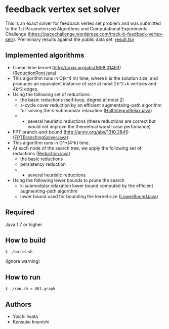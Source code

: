 # feedback vertex set solver

This is an exact solver for feedback vertex set problem and was submitted to the 1st Parameterized Algorithms and Computational Experiments Challenge (<https://pacechallenge.wordpress.com/track-b-feedback-vertex-set/>).
Preliminary results against the public data set: [result.tsv](result.tsv)

## Implemented algorithms
 * Linear-time kernel (http://arxiv.org/abs/1608.01463) ([ReductionRoot.java](src/ReductionRoot.java))
  * This algorithm runs in O(k^4 m) time, where k is the solution size, and produces an equivalent instance of size at most 2k^2+k vertices and 4k^2 edges.
  * Using the following set of reductions:
    * the basic reductions (self-loop, degree at most 2)
    * s-cycle cover reduction by an efficient augmentaing-path algorithm for solving the k-submodular relaxation ([HalfIntegralRelax.java](src/HalfIntegralRelax.java))
    * + several heuristic reductions (these reductions are correct but would not improve the theoretical worst-case perfomance)
 * FPT branch-and-bound (http://arxiv.org/abs/1310.2841) ([FPTBranchingSolver.java](src/FPTBranchingSolver.java))
  * This algorithm runs in O^*(4^k) time.
  * At each node of the search tree, we apply the following set of reductions ([Reduction.java](src/Reduction.java))
    * the basic reductions
    * persistency reduction
    * + several heuristic reductions
  * Using the following lewer bounds to prune the search
    * k-submodular relaxation lower bound computed by the efficient augmenting-path algorithm
    * lower bound used for bounding the kernel size ([LowerBound.java](src/LowerBound.java))

## Required
Java 1.7 or higher

## How to build
    $ ./build.sh
(ignore warning)

## How to run
    $ ./run.sh < 001.graph

## Authors
 * Yoichi Iwata
 * Kensuke Imanishi
